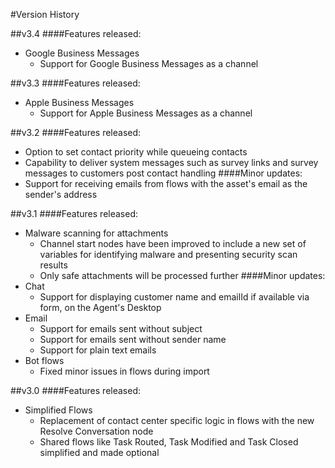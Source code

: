 #Version History

##v3.4
####Features released:
- Google Business Messages
    - Support for Google Business Messages as a channel

##v3.3
####Features released:
- Apple Business Messages
    - Support for Apple Business Messages as a channel

##v3.2
####Features released:
- Option to set contact priority while queueing contacts
- Capability to deliver system messages such as survey links and survey messages to customers post contact handling
  ####Minor updates:
- Support for receiving emails from flows with the asset's email as the sender's address

##v3.1
####Features released:
- Malware scanning for attachments
    - Channel start nodes have been improved to include a new set of variables for identifying malware and presenting security scan results
    - Only safe attachments will be processed further
      ####Minor updates:
- Chat
    - Support for displaying customer name and emailId if available via form, on the Agent's Desktop
- Email
    - Support for emails sent without subject
    - Support for emails sent without sender name
    - Support for plain text emails
- Bot flows
    - Fixed minor issues in flows during import

##v3.0
####Features released:
- Simplified Flows
    - Replacement of contact center specific logic in flows with the new Resolve Conversation node
    - Shared flows like Task Routed, Task Modified and Task Closed simplified and made optional